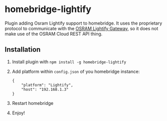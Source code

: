 # homebridge-lightify

Plugin adding Osram Lightify support to homebridge. It uses the proprietary protocol to communicate with the [OSRAM Lightify Gateway](http://amzn.to/2d9tQiU), so it does not make use of the OSRAM Cloud REST API thing.

## Installation
1. Install plugin with `npm install -g homebridge-lightify`
2. Add platform within `config.json` of you homebridge instance:

    ```
    {
        "platform": "Lightify",
        "host": "192.168.1.3"
    }
    ```
3. Restart homebridge
4. Enjoy!
